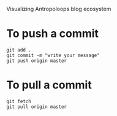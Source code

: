 Visualizing Antropoloops blog ecosystem

# To push a commit

```
git add .
git commit -m "write your message"
git push origin master
```

# To pull a commit

```
git fetch
git pull origin master
```
